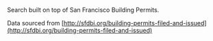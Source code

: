 Search built on top of San Francisco Building Permits.

Data sourced from
[http://sfdbi.org/building-permits-filed-and-issued](http://sfdbi.org/building-permits-filed-and-issued)
